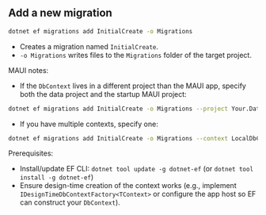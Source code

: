 ## Add a new migration

```bash
dotnet ef migrations add InitialCreate -o Migrations
```

- Creates a migration named `InitialCreate`.
- `-o Migrations` writes files to the `Migrations` folder of the target project.

MAUI notes:
- If the `DbContext` lives in a different project than the MAUI app, specify both the data project and the startup MAUI project:

```bash
dotnet ef migrations add InitialCreate -o Migrations --project Your.DataProject --startup-project Your.MauiApp
```

- If you have multiple contexts, specify one:

```bash
dotnet ef migrations add InitialCreate -o Migrations --context LocalDbContext
```

Prerequisites:
- Install/update EF CLI: `dotnet tool update -g dotnet-ef` (or `dotnet tool install -g dotnet-ef`)
- Ensure design-time creation of the context works (e.g., implement `IDesignTimeDbContextFactory<TContext>` or configure the app host so EF can construct your `DbContext`).
